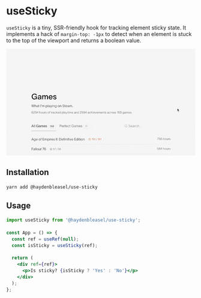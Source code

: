 # useSticky

`useSticky` is a tiny, SSR-friendly hook for tracking element sticky state. It implements a hack of `margin-top: -1px` to detect when an element is stuck to the top of the viewport and returns a boolean value.

![Example](/example.gif)

## Installation

```bash
yarn add @haydenbleasel/use-sticky
```

## Usage

```jsx
import useSticky from '@haydenbleasel/use-sticky';

const App = () => {
  const ref = useRef(null);
  const isSticky = useSticky(ref);

  return (
    <div ref={ref}>
      <p>Is sticky? {isSticky ? 'Yes' : 'No'}</p>
    </div>
  );
};
```
